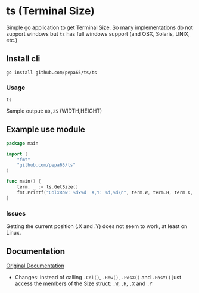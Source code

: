 # ts (Terminal Size)
Simple go application to get Terminal Size.
So many implementations do not support windows but `ts` has full windows support
(and OSX, Solaris, UNIX, etc.)

## Install cli
`go install github.com/pepa65/ts/ts`

### Usage
`ts`

Sample output: `80,25` (WIDTH,HEIGHT)

## Example use module
```go
package main

import (
	"fmt"
	"github.com/pepa65/ts"
)

func main() {
	term, _ := ts.GetSize()
	fmt.Printf("ColxRow: %dx%d  X,Y: %d,%d\n", term.W, term.H, term.X, term.Y)
}
```

### Issues
Getting the current position (.X and .Y) does not seem to work, at least on Linux.

## Documentation
[Original Documentation](http://godoc.org/github.com/olekukonko/ts)

* Changes: instead of calling `.Col()`, `.Row()`, `.PosX()` and `.PosY()` just access the members of the Size struct: `.W`, `.H`, `.X` and `.Y`
